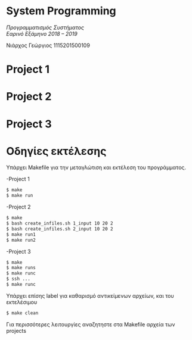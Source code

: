 # System Programming 
 *Προγραμματισμός Συστήματος  
 Εαρινό Εξάμηνο 2018 – 2019*  
 
 Νιάρχος Γεώργιος 1115201500109

# Project 1


# Project 2


# Project 3


# Οδηγίες εκτέλεσης
Υπάρχει Makefile για την μεταγλώτιση και εκτέλεση του προγράμματος.

-Project 1
```sh
$ make
$ make run
```
-Project 2
```sh
$ make
$ bash create_infiles.sh 1_input 10 20 2
$ bash create_infiles.sh 2_input 10 20 2
$ make run1
$ make run2
```
-Project 3
```sh
$ make
$ make runs
$ make runc
$ ssh ...
$ make runc
```
Υπάρχει επίσης label για καθαρισμό αντικείμενων αρχείων, και του εκτελέσιμου
```sh
$ make clean
```
Για περισσότερες λειτουργίες αναζητηστε στα Makefile αρχεία των projects
